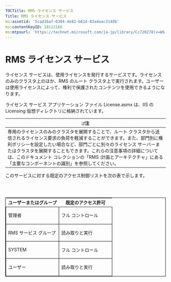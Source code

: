 ```yaml
---
TOCTitle: RMS ライセンス サービス
Title: RMS ライセンス サービス
ms:assetid: '5cad1baf-0304-4e82-b62d-83a4aac2140b'
ms:contentKeyID: 18122166
ms:mtpsurl: 'https://technet.microsoft.com/ja-jp/library/Cc720278(v=WS.10)'
---
```


RMS ライセンス サービス
=======================

ライセンス サービスは、使用ライセンスを発行するサービスです。ライセンスのみのクラスタ上のほか、RMS のルート クラスタ上で実行されます。ユーザーは使用ライセンスによって、権利で保護されたコンテンツを使用できるようになります。

ライセンス サービス アプリケーション ファイル License.asmx は、IIS の Licensing 仮想ディレクトリに格納されています。

| ![](images/Cc720278.note(WS.10).gif)注                                                                                                                                                                                                                                                                                                                                          |
|--------------------------------------------------------------------------------------------------------------------------------------------------------------------------------------------------------------------------------------------------------------------------------------------------------------------------------------------------------------------------------------------------------------|
| 専用のライセンスのみのクラスタを展開することで、ルート クラスタから送信されるライセンス要求の負荷を軽減することができます。また、部門別に権利ポリシーを設定したい場合など、部門ごとに別々のライセンス サーバーまたはクラスタを展開することもできます。これらの注意事項の詳細については、このドキュメント コレクションの「RMS :計画とアーキテクチャ」にある「主要なコンポーネントの識別」を参照してください。 |

このサービスに対する既定のアクセス制御リストを次の表で示します。

###  

<p> </p>
<table style="border:1px solid black;">
<colgroup>
<col width="50%" />
<col width="50%" />
</colgroup>
<thead>
<tr class="header">
<th>ユーザーまたはグループ</th>
<th>既定のアクセス許可</th>
</tr>
</thead>
<tbody>
<tr class="odd">
<td style="border:1px solid black;"><p>管理者</p></td>
<td style="border:1px solid black;"><p>フル コントロール</p></td>
</tr>
<tr class="even">
<td style="border:1px solid black;"><p>RMS サービス グループ</p></td>
<td style="border:1px solid black;"><p>読み取りと実行</p></td>
</tr>
<tr class="odd">
<td style="border:1px solid black;"><p>SYSTEM</p></td>
<td style="border:1px solid black;"><p>フル コントロール</p></td>
</tr>
<tr class="even">
<td style="border:1px solid black;"><p>ユーザー</p></td>
<td style="border:1px solid black;"><p>読み取りと実行</p></td>
</tr>
</tbody>
</table>
